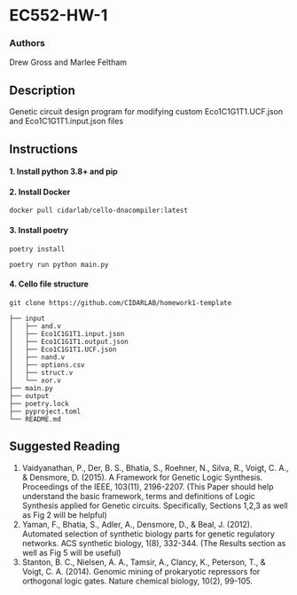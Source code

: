 # EC552-HW-1
### Authors
Drew Gross and Marlee Feltham

## Description
Genetic circuit design program for modifying custom Eco1C1G1T1.UCF.json and Eco1C1G1T1.input.json files

## Instructions
#### 1. Install python 3.8+ and pip
#### 2. Install Docker
`docker pull cidarlab/cello-dnacompiler:latest`
#### 3. Install poetry
`poetry install` 

`poetry run python main.py`
#### 4. Cello file structure

`git clone https://github.com/CIDARLAB/homework1-template`

```
├── input
│   ├── and.v
│   ├── Eco1C1G1T1.input.json
│   ├── Eco1C1G1T1.output.json
│   ├── Eco1C1G1T1.UCF.json
│   ├── nand.v
│   ├── options.csv
│   ├── struct.v
│   └── xor.v
├── main.py
├── output
├── poetry.lock
├── pyproject.toml
└── README.md
```

## Suggested Reading
1. Vaidyanathan, P., Der, B. S., Bhatia, S., Roehner, N., Silva, R., Voigt, C. A., & Densmore, D. (2015). A Framework for Genetic Logic Synthesis. Proceedings of the IEEE,
103(11), 2196-2207.
(This Paper should help understand the basic framework, terms and definitions of Logic Synthesis applied for Genetic circuits. Specifically, Sections
1,2,3 as well as Fig 2 will be helpful)
2. Yaman, F., Bhatia, S., Adler, A., Densmore, D., & Beal, J. (2012). Automated selection of synthetic biology parts for genetic regulatory networks. ACS synthetic biology,
1(8), 332-344.
(The Results section as well as Fig 5 will be useful)
3. Stanton, B. C., Nielsen, A. A., Tamsir, A., Clancy, K., Peterson, T., & Voigt, C. A.
(2014). Genomic mining of prokaryotic repressors for orthogonal logic gates. Nature
chemical biology, 10(2), 99-105.
